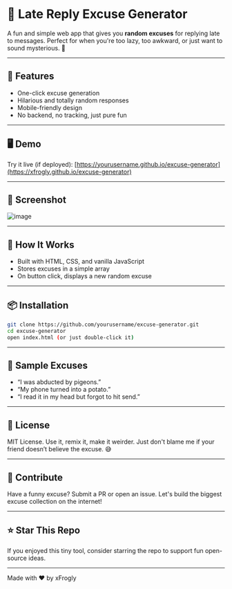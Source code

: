 # 📱 Late Reply Excuse Generator

A fun and simple web app that gives you **random excuses** for replying late to messages. Perfect for when you're too lazy, too awkward, or just want to sound mysterious. 🙈

---

## 🚀 Features

* One-click excuse generation
* Hilarious and totally random responses
* Mobile-friendly design
* No backend, no tracking, just pure fun

---

## 🖥️ Demo

Try it live (if deployed): [https://yourusername.github.io/excuse-generator](https://xfrogly.github.io/excuse-generator)

---

## 📸 Screenshot
![image](https://github.com/user-attachments/assets/0c10e7b0-bbe5-41b7-9de5-2631e99c8e87)

---

## 🧠 How It Works

* Built with HTML, CSS, and vanilla JavaScript
* Stores excuses in a simple array
* On button click, displays a new random excuse

---

## 📦 Installation

```bash
git clone https://github.com/yourusername/excuse-generator.git
cd excuse-generator
open index.html (or just double-click it)
```

---

## 🤪 Sample Excuses

* “I was abducted by pigeons.”
* “My phone turned into a potato.”
* “I read it in my head but forgot to hit send.”

---

## 📄 License

MIT License. Use it, remix it, make it weirder. Just don't blame me if your friend doesn’t believe the excuse. 😅

---

## 💬 Contribute

Have a funny excuse? Submit a PR or open an issue. Let's build the biggest excuse collection on the internet!

---

## ⭐ Star This Repo

If you enjoyed this tiny tool, consider starring the repo to support fun open-source ideas.

---

Made with ❤️ by xFrogly
